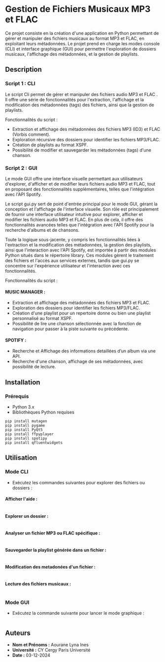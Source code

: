 # Gestion de Fichiers Musicaux MP3 et FLAC

Ce projet consiste en la création d'une application en Python permettant de gérer et manipuler des fichiers musicaux au format MP3 et FLAC, en exploitant leurs métadonnées. Le projet prend en charge les modes console (CLI) et interface graphique (GUI) pour permettre l'exploration de dossiers musicaux, l'affichage des métadonnées, et la gestion de playlists.

## Description

### Script 1 : CLI

Le script Cli permet de gérer et manipuler des fichiers audio MP3 et FLAC . Il offre une série de fonctionnalités pour l'extraction, l'affichage et la modification des métadonnées (tags) des fichiers, ainsi que la gestion de playlists.

Fonctionnalités du script :
- Extraction et affichage des métadonnées des fichiers MP3 (ID3) et FLAC (Vorbis comment).
- Exploration récursive des dossiers pour identifier les fichiers MP3/FLAC.
- Création de playlists au format XSPF.
- Possibilité de modifier et sauvegarder les métadonnées (tags) d'une chanson.

### Script 2 : GUI

Le mode GUI offre une interface visuelle permettant aux utilisateurs d'explorer, d'afficher et de modifier leurs fichiers audio MP3 et FLAC, tout en proposant des fonctionnalités supplémentaires, telles que l'intégration avec l'API Spotify.

Le script gui.py sert de point d'entrée principal pour le mode GUI, gérant la conception et l'affichage de l'interface visuelle. Son rôle est principalement de fournir une interface utilisateur intuitive pour explorer, afficher et modifier les fichiers audio MP3 et FLAC. En plus de cela, il offre des fonctionnalités avancées telles que l'intégration avec l'API Spotify pour la recherche d'albums et de chansons.

Toute la logique sous-jacente, y compris les fonctionnalités liées à l'extraction et la modification des métadonnées, la gestion des playlists, ainsi que l'interaction avec l'API Spotify, est importée à partir des modules Python situés dans le répertoire library. Ces modules gèrent le traitement des fichiers et l'accès aux services externes, tandis que gui.py se concentre sur l'expérience utilisateur et l'interaction avec ces fonctionnalités.

Fonctionnalités du script :
 
#### MUSIC MANAGER : 
- Extraction et affichage des métadonnées des fichiers MP3 et FLAC.
- Exploration des dossiers pour identifier les fichiers MP3/FLAC.
- Création d'une playlist pour un repertoire donne ou bien une playlist personnalisé au format XSPF.
- Possibilité de lire une chanson sélectionnée avec la fonction de navigation pour passer à la piste suivante ou précédente.

#### SPOTIFY :
- Recherche et Affichage des informations detaillées d’un album via une API.
- Recherche d'une chanson, affichage de ses métadonnées, avec possibilité de lecture.


## Installation

### Prérequis

- Python 3.x
- Bibliothèques Python requises 

```
pip install mutagen
pip install pygame
pip install PyQt5
pip install ffpyplayer
pip install spotipy
pip install qfluentwidgets

```


## Utilisation

### Mode CLI 

- Exécutez les commandes suivantes pour explorer des fichiers ou dossiers :

#### Afficher l'aide :
```python modecli.py -h
```
#### Explorer un dossier  :
```python modecli.py -d "chemin_du_repertoire"
```
#### Analyser un fichier MP3 ou FLAC spécifique :
```python modecli.py -f fichier.mp3
```
#### Sauvegarder la playlist générée dans un fichier :
```python modecli.py -d "chemin_du_repertoire" -o playlist.xspf
```
#### Modification des metadonées d'un fichier :
```python modecli.py --file music.mp3 --set-tags Title="New Title" Artist="New Artist" Album="New Album"        
```
####  Lecture des fichiers musicaux  :
```python modecli.py 
```

### Mode GUI

- Exécutez la commande suivante pour lancer le mode graphique :

```python gui.py
```



## Auteurs
- **Nom et Prénoms :** 
  Aourane Lyna Ines
- **Université :** CY Cergy Paris Université
- **Date :** 03-12-2024
